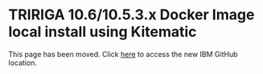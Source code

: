 # TRIRIGA 10.6/10.5.3.x Docker Image local install using Kitematic

This page has been moved. Click [here](https://github.ibm.com/sumit-puri/workspace/blob/master/markdowns/dockerkitematic.md) to access the new IBM GitHub location. 

